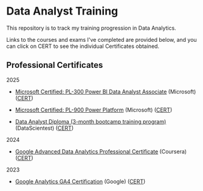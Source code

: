 # Data Analyst Training
This repository is to track my training progression in Data Analytics.

Links to the courses and exams I've completed are provided below, and you can click on CERT to see the individual Certificates obtained.


## Professional Certificates

2025
- [Microsoft Certified: PL-300 Power BI Data Analyst Associate](https://learn.microsoft.com/en-us/credentials/certifications/power-platform-fundamentals/)  (Microsoft) ([CERT](https://learn.microsoft.com/fr-fr/users/ms-0285/credentials/6a22d6e63e277e70?ref=https%3A%2F%2Fwww.linkedin.com%2F))

- [Microsoft Certified: PL-900 Power Platform](https://learn.microsoft.com/fr-fr/credentials/certifications/data-analyst-associate/)  (Microsoft) ([CERT](https://learn.microsoft.com/en-gb/users/ms-0285/credentials/a9af4efc37c42628))

- [Data Analyst Diploma (3-month bootcamp training program)](https://datascientest.com/formation-data-analyst)  (DataScientest) ([CERT](https://files.datascientest.com/diploma/ecea0f4a-e586-4629-a16f-7cfb944319c2.pdf))

2024  
- [Google Advanced Data Analytics Professional Certificate](https://www.coursera.org/professional-certificates/google-advanced-data-analytics)  (Coursera) ([CERT](https://www.coursera.org/account/accomplishments/professional-cert/8CZ5MHTMWTML))

2023
- [Google Analytics GA4 Certification](https://skillshop.docebosaas.com/learn/courses/12472/google-analytics-certification) (Google) ([CERT](https://skillshop.credential.net/3f5c84b0-b9f6-4966-99e6-e18ab53ffa4c#acc.TXWjZuDS))
